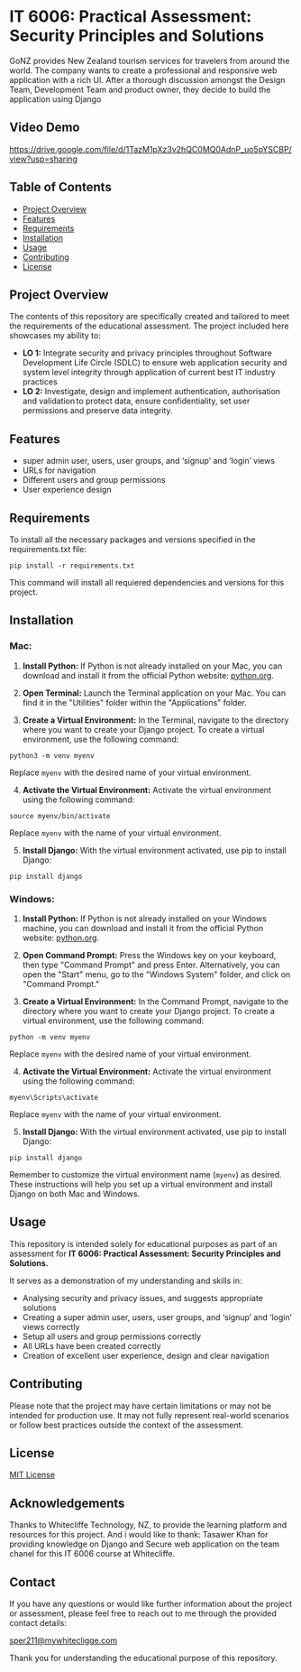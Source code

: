 # IT 6006: Practical Assessment: Security Principles and Solutions

GoNZ provides New Zealand tourism services for travelers from around the world. The company wants to create a professional and responsive web application with a rich UI. After a thorough discussion amongst the Design Team, Development Team and product owner, they decide to build the application using Django

## Video Demo

https://drive.google.com/file/d/1TazM1pXz3v2hQC0MQ0AdnP_uo5pYSCBP/view?usp=sharing


## Table of Contents

- [Project Overview](#project-overview)
- [Features](#features)
- [Requirements](#requirements)
- [Installation](#installation)
- [Usage](#usage)
- [Contributing](#contributing)
- [License](#license)

## Project Overview

The contents of this repository are specifically created and tailored to meet the requirements of the educational assessment. The project included here showcases my ability to:

- **LO 1:** Integrate security and privacy principles throughout Software Development Life Circle (SDLC) to ensure web application security and system level integrity through application of current best IT industry practices
- **LO 2:** Investigate, design and implement authentication, authorisation and validation to protect data, ensure confidentiality, set user permissions and preserve data integrity.

## Features

- super admin user, users, user groups, and ‘signup’ and ‘login’ views
- URLs for navigation
- Different users and group permissions
- User experience design

## Requirements

To install all the necessary packages and versions specified in the requirements.txt file:

```
pip install -r requirements.txt
```

This command will install all requiered dependencies and versions for this project.

## Installation

### Mac:

1. **Install Python:** If Python is not already installed on your Mac, you can download and install it from the official Python website: [python.org](https://www.python.org/downloads/).

2. **Open Terminal:** Launch the Terminal application on your Mac. You can find it in the "Utilities" folder within the "Applications" folder.

3. **Create a Virtual Environment:** In the Terminal, navigate to the directory where you want to create your Django project. To create a virtual environment, use the following command:

```
python3 -m venv myenv
```

Replace `myenv` with the desired name of your virtual environment.

4. **Activate the Virtual Environment:** Activate the virtual environment using the following command:

```
source myenv/bin/activate
```

Replace `myenv` with the name of your virtual environment.

5. **Install Django:** With the virtual environment activated, use pip to install Django:

```
pip install django
```

### Windows:

1. **Install Python:** If Python is not already installed on your Windows machine, you can download and install it from the official Python website: [python.org](https://www.python.org/downloads/).

2. **Open Command Prompt:** Press the Windows key on your keyboard, then type "Command Prompt" and press Enter. Alternatively, you can open the "Start" menu, go to the "Windows System" folder, and click on "Command Prompt."

3. **Create a Virtual Environment:** In the Command Prompt, navigate to the directory where you want to create your Django project. To create a virtual environment, use the following command:

```
python -m venv myenv
```

Replace `myenv` with the desired name of your virtual environment.

4. **Activate the Virtual Environment:** Activate the virtual environment using the following command:

```
myenv\Scripts\activate
```

Replace `myenv` with the name of your virtual environment.

5. **Install Django:** With the virtual environment activated, use pip to install Django:

```
pip install django
```

Remember to customize the virtual environment name (`myenv`) as desired.
These instructions will help you set up a virtual environment and install Django on both Mac and Windows.

## Usage

This repository is intended solely for educational purposes as part of an assessment for **IT 6006: Practical Assessment: Security Principles and Solutions.**

It serves as a demonstration of my understanding and skills in:

- Analysing security and privacy issues, and suggests appropriate solutions
- Creating a super admin user, users, user groups, and ‘signup’ and ‘login’ views correctly
- Setup all users and group permissions correctly
- All URLs have been created correctly
- Creation of excellent user experience, design and clear navigation

## Contributing

Please note that the project may have certain limitations or may not be intended for production use. It may not fully represent real-world scenarios or follow best practices outside the context of the assessment.

## License

[MIT License](https://opensource.org/licenses/MIT)

## Acknowledgements

Thanks to Whitecliffe Technology, NZ, to provide the learning platform and resources for this project.
And i would like to thank: Tasawer Khan for providing knowledge on Django and Secure web application on the team chanel for this IT 6006 course at Whitecliffe.

## Contact

If you have any questions or would like further information about the project or assessment, please feel free to reach out to me through the provided contact details:

sper211@mywhitecligge.com

Thank you for understanding the educational purpose of this repository.
